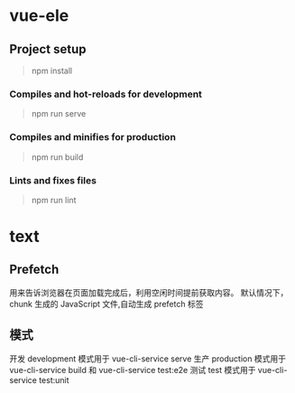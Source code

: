 # vue-ele

## Project setup
>npm install

### Compiles and hot-reloads for development
>npm run serve

### Compiles and minifies for production
>npm run build

### Lints and fixes files
>npm run lint

# text

## Prefetch
<link rel="prefetch">
用来告诉浏览器在页面加载完成后，利用空闲时间提前获取内容。
默认情况下，chunk 生成的 JavaScript 文件,自动生成 prefetch 标签

## 模式
开发 development 模式用于 vue-cli-service serve
生产 production 模式用于 vue-cli-service build 和 vue-cli-service test:e2e
测试 test 模式用于 vue-cli-service test:unit
